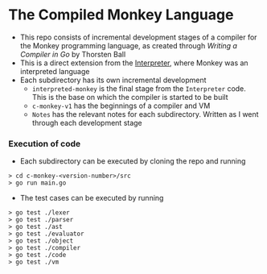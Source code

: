 # The Compiled Monkey Language

- This repo consists of incremental development stages of a compiler for the Monkey programming language, as created through *Writing a Compiler in Go* by Thorsten Ball
- This is a direct extension from the [Interpreter](https://github.com/Srivasu-U/Interpreter), where Monkey was an interpreted language
- Each subdirectory has its own incremental development
    - `interpreted-monkey` is the final stage from the `Interpreter` code. This is the base on which the compiler is started to be built
    - `c-monkey-v1` has the beginnings of a compiler and VM
    - `Notes` has the relevant notes for each subdirectory. Written as I went through each development stage

### Execution of code
- Each subdirectory can be executed by cloning the repo and running
```
> cd c-monkey-<version-number>/src
> go run main.go
```
- The test cases can be executed by running
```
> go test ./lexer
> go test ./parser
> go test ./ast
> go test ./evaluator
> go test ./object
> go test ./compiler
> go test ./code
> go test ./vm
```
